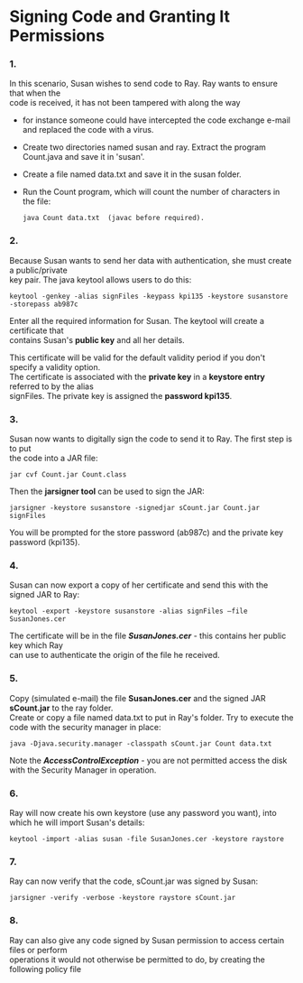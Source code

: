 # Signing Code and Granting It Permissions 

### 1.
In this scenario, Susan wishes to send code to Ray. Ray wants to ensure that when the</br>
code is received, it has not been tampered with along the way 
 - for instance someone could have intercepted the code exchange e-mail and replaced the code with a virus. </br>
 
- Create two directories named susan and ray. Extract the program Count.java and save it in 'susan'.</br>
- Create a file named data.txt and save it in the susan folder.</br>
- Run the Count program, which will count the number of characters in the file: </br> 

  ```java Count data.txt  (javac before required).```
  
### 2.  
Because Susan wants to send her data with authentication, she must create a public/private</br> 
key pair. The java keytool allows users to do this: </br>

```
keytool -genkey -alias signFiles -keypass kpi135 -keystore susanstore -storepass ab987c 
```

Enter all the required information for Susan. The keytool will create a certificate that </br>
contains Susan's **public key** and all her details. </br>

This certificate will be valid for the default validity period if you don't specify a validity option. </br>
The certificate is associated with the **private key** in a **keystore entry** referred to by the alias </br>
signFiles. The private key is assigned the **password kpi135**.</br>

### 3.
Susan now wants to digitally sign the code to send it to Ray. The first step is to put </br>
the code into a JAR file: 

```jar cvf Count.jar Count.class ```

Then the **jarsigner tool** can be used to sign the JAR: </br>

```jarsigner -keystore susanstore -signedjar sCount.jar Count.jar signFiles ```

You will be prompted for the store password (ab987c) and the private key password (kpi135). </br>

### 4.
Susan can now export a copy of her certificate and send this with the signed JAR to Ray: 

``` keytool -export -keystore susanstore -alias signFiles –file SusanJones.cer ```

The certificate will be in the file ***SusanJones.cer*** - this contains her public key which Ray </br>
can use to authenticate the origin of the file he received. </br>

### 5.    
Copy (simulated e-mail) the file **SusanJones.cer** and the signed JAR **sCount.jar** to the ray folder.</br>
Create or copy a file named data.txt to put in Ray's folder. Try to execute the code with the security manager in place: 

```java -Djava.security.manager -classpath sCount.jar Count data.txt ```

Note the ***AccessControlException*** - you are not permitted access the disk with the Security Manager in operation. 

### 6.
Ray will now create his own keystore (use any password you want), into which he will import Susan's details: 

```keytool -import -alias susan -file SusanJones.cer -keystore raystore ```

### 7.    
Ray can now verify that the code, sCount.jar was signed by Susan: 

```jarsigner -verify -verbose -keystore raystore sCount.jar ```

### 8.

Ray can also give any code signed by Susan permission to access certain files or perform </br>
operations it would not otherwise be permitted to do, by creating the following policy file </br>
